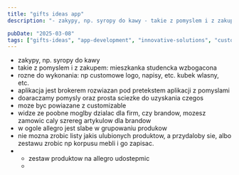 ```yaml
---
title: "gifts ideas app"
description: "- zakypy, np. syropy do kawy - takie z pomyslem i z zakupem: mieszkanka studencka wzbogacona - rozne do wykonania: np customowe logo,  napisy, etc. kubek wlasny..."

pubDate: "2025-03-08"
tags: ["gifts-ideas", "app-development", "innovative-solutions", "customizable-products", "brand-promotion"]
---
```


- zakypy, np. syropy do kawy
- takie z pomyslem i z zakupem: mieszkanka studencka wzbogacona
- rozne do wykonania: np customowe logo,  napisy, etc. kubek wlasny, etc.
- aplikacja jest brokerem rozwiazan pod pretekstem aplikacji z pomyslami
- doaraczamy pomysly oraz prosta sciezke do uzyskania czegos
- moze byc powiazane z customizable
- widze ze poobne moglby dzialac dla firm, czy brandow, mozesz zamowic caly szrereg artykulow dla brandow
- w ogole allegro jest slabe w grupowaniu produkow
- nie mozna zrobic listy jakis ulubionych produktow, a przydaloby sie, albo zestawu zrobic np korpusu mebli i go zapisac.
- - zestaw produktow na allegro udostepmic
  - 
